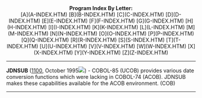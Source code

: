 <x-sas-window top="66" bottom="768" left="8" right="538">



<center><b>Program Index By Letter:</b></center>

<center>[A](A-INDEX.HTM) [B](B-INDEX.HTM)
[C](C-INDEX.HTM) [D](D-INDEX.HTM)
[E](E-INDEX.HTM) [F](F-INDEX.HTM)
[G](G-INDEX.HTM) [H](H-INDEX.HTM)
[I](I-INDEX.HTM) [K](K-INDEX.HTM)
[L](L-INDEX.HTM) [M](M-INDEX.HTM)
[N](N-INDEX.HTM) [O](O-INDEX.HTM)
[P](P-INDEX.HTM) [Q](Q-INDEX.HTM)
[R](R-INDEX.HTM) [S](S-INDEX.HTM)
[T](T-INDEX.HTM) [U](U-INDEX.HTM)
[V](V-INDEX.HTM) [W](W-INDEX.HTM)
[X](X-INDEX.HTM) [Y](Y-INDEX.HTM)
[Z](Z-INDEX.HTM)</center>


&#10;
- - -
<b>JDNSUB</b> ([1100](1100/INDEX.HTM), October
1995![](../IMAGES/OS2200.JPG)) - COBOL-85 (UCOB) provides various date
conversion functions which were lacking in COBOL-74 (ACOB). JDNSUB
makes these capabilities available for the ACOB environment. (COB)


&#10;
- - -



</x-sas-window>